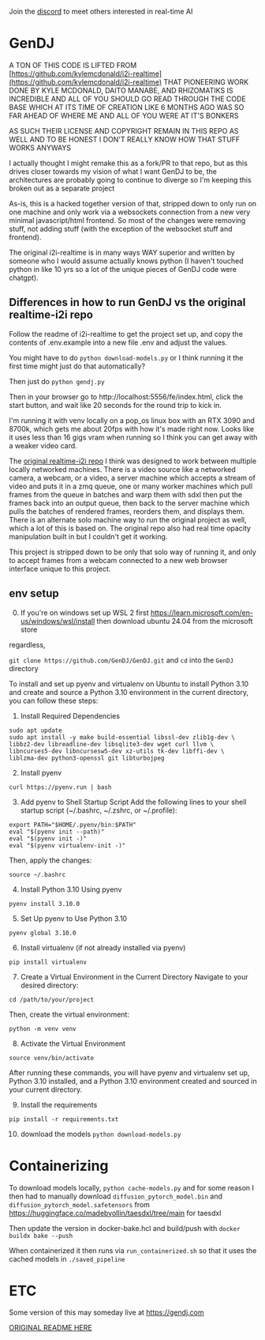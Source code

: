 Join the [discord](https://discord.com/invite/CQfEpE76s5) to meet others interested in real-time AI

# GenDJ
A TON OF THIS CODE IS LIFTED FROM [https://github.com/kylemcdonald/i2i-realtime](https://github.com/kylemcdonald/i2i-realtime)
THAT PIONEERING WORK DONE BY KYLE MCDONALD, DAITO MANABE, AND RHIZOMATIKS IS INCREDIBLE AND ALL OF YOU SHOULD GO READ THROUGH THE CODE BASE WHICH AT ITS TIME OF CREATION LIKE 6 MONTHS AGO WAS SO FAR AHEAD OF WHERE ME AND ALL OF YOU WERE AT IT'S BONKERS

AS SUCH THEIR LICENSE AND COPYRIGHT REMAIN IN THIS REPO AS WELL AND TO BE HONEST I DON'T REALLY KNOW HOW THAT STUFF WORKS ANYWAYS

I actually thought I might remake this as a fork/PR to that repo, but as this drives closer towards my vision of what I want GenDJ to be, the architectures are probably going to continue to diverge so I'm keeping this broken out as a separate project

As-is, this is a hacked together version of that, stripped down to only run on one machine and only work via a websockets connection from a new very minimal javascript/html frontend. So most of the changes were removing stuff, not adding stuff (with the exception of the websocket stuff and frontend).

The original i2i-realtime is in many ways WAY superior and written by someone who I would assume actually knows python (I haven't touched python in like 10 yrs so a lot of the unique pieces of GenDJ code were chatgpt).

## Differences in how to run GenDJ vs the original realtime-i2i repo


Follow the readme of i2i-realtime to get the project set up, and copy the contents of .env.example into a new file .env and adjust the values. 

You might have to do `python download-models.py` or I think running it the first time might just do that automatically?

Then just do `python gendj.py`

Then in your browser go to http://localhost:5556/fe/index.html, click the start button, and wait like 20 seconds for the round trip to kick in.

I'm running it with venv locally on a pop_os linux box with an RTX 3090 and 8700k, which gets me about 20fps with how it's made right now. Looks like it uses less than 16 gigs vram when running so I think you can get away with a weaker video card.

The [original realtime-i2i repo](https://github.com/kylemcdonald/i2i-realtime) I think was designed to work between multiple locally networked machines. There is a video source like a networked camera, a webcam, or a video, a server machine which accepts a stream of video and puts it in a zmq queue, one or many worker machines which pull frames from the queue in batches and warp them with sdxl then put the frames back into an output queue, then back to the server machine which pulls the batches of rendered frames, reorders them, and displays them. There is an alternate solo machine way to run the original project as well, which a lot of this is based on. The original repo also had real time opacity manipulation built in but I couldn't get it working.

This project is stripped down to be only that solo way of running it, and only to accept frames from a webcam connected to a new web browser interface unique to this project.

## env setup
0. If you're on windows set up WSL 2 first https://learn.microsoft.com/en-us/windows/wsl/install then download ubuntu 24.04 from the microsoft store

regardless,

`git clone https://github.com/GenDJ/GenDJ.git` 
and `cd` into the `GenDJ` directory

To install and set up pyenv and virtualenv on Ubuntu to install Python 3.10 and create and source a Python 3.10 environment in the current directory, you can follow these steps:

1. Install Required Dependencies

```
sudo apt update
sudo apt install -y make build-essential libssl-dev zlib1g-dev \
libbz2-dev libreadline-dev libsqlite3-dev wget curl llvm \
libncurses5-dev libncursesw5-dev xz-utils tk-dev libffi-dev \
liblzma-dev python3-openssl git libturbojpeg
```
2. Install pyenv
```
curl https://pyenv.run | bash
```
3. Add pyenv to Shell Startup Script
Add the following lines to your shell startup script (~/.bashrc, ~/.zshrc, or ~/.profile):
```
export PATH="$HOME/.pyenv/bin:$PATH"
eval "$(pyenv init --path)"
eval "$(pyenv init -)"
eval "$(pyenv virtualenv-init -)"
```
Then, apply the changes:

```
source ~/.bashrc
```
4. Install Python 3.10 Using pyenv
```
pyenv install 3.10.0
```
5. Set Up pyenv to Use Python 3.10
```
pyenv global 3.10.0
```
6. Install virtualenv (if not already installed via pyenv)
```
pip install virtualenv
```
7. Create a Virtual Environment in the Current Directory
Navigate to your desired directory:
```
cd /path/to/your/project
```
Then, create the virtual environment:

```
python -m venv venv
```

8. Activate the Virtual Environment
```
source venv/bin/activate
```
After running these commands, you will have pyenv and virtualenv set up, Python 3.10 installed, and a Python 3.10 environment created and sourced in your current directory.

9. Install the requirements
```
pip install -r requirements.txt
```
10. download the models
`python download-models.py`

# Containerizing

To download models locally, `python cache-models.py` and for some reason I then had to manually download `diffusion_pytorch_model.bin` and `diffusion_pytorch_model.safetensors` from https://huggingface.co/madebyollin/taesdxl/tree/main for taesdxl 

Then update the version in docker-bake.hcl and build/push with `docker buildx bake --push`

When containerized it then runs via `run_containerized.sh` so that it uses the cached models in `./saved_pipeline`

# ETC

Some version of this may someday live at https://gendj.com

[ORIGINAL README HERE](https://github.com/kylemcdonald/i2i-realtime)
